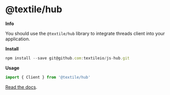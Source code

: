 # @textile/hub

**Info**

You should use the `@textile/hub` library to integrate threads client into your application.

**Install**

```js
npm install --save git@github.com:textileio/js-hub.git
```

**Usage**

```js
import { Client } from '@textile/hub'
```

[Read the docs](https://textileio.github.io/js-hub/).
